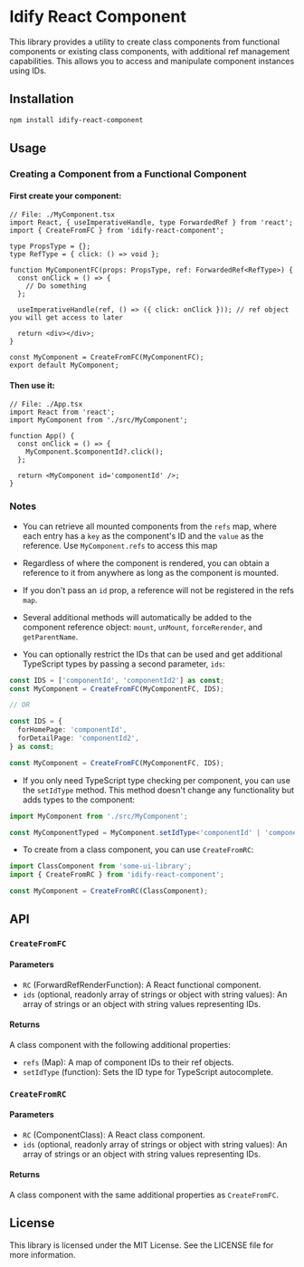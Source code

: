 # Idify React Component

This library provides a utility to create class components from functional components or existing class components, with additional ref management capabilities. This allows you to access and manipulate component instances using IDs.

## Installation

```bash
npm install idify-react-component
```

## Usage

### Creating a Component from a Functional Component

#### First create your component:

```tsx
// File: ./MyComponent.tsx
import React, { useImperativeHandle, type ForwardedRef } from 'react';
import { CreateFromFC } from 'idify-react-component';

type PropsType = {};
type RefType = { click: () => void };

function MyComponentFC(props: PropsType, ref: ForwardedRef<RefType>) {
  const onClick = () => {
    // Do something
  };

  useImperativeHandle(ref, () => ({ click: onClick })); // ref object you will get access to later

  return <div></div>;
}

const MyComponent = CreateFromFC(MyComponentFC);
export default MyComponent;
```

#### Then use it:

```tsx
// File: ./App.tsx
import React from 'react';
import MyComponent from './src/MyComponent';

function App() {
  const onClick = () => {
    MyComponent.$componentId?.click();
  };

  return <MyComponent id='componentId' />;
}
```

### Notes

- You can retrieve all mounted components from the `refs` map, where each entry has a `key` as the component's ID and the `value` as the reference. Use `MyComponent.refs` to access this map

- Regardless of where the component is rendered, you can obtain a reference to it from anywhere as long as the component is mounted.

- If you don't pass an `id` prop, a reference will not be registered in the refs `map`.

- Several additional methods will automatically be added to the component reference object: `mount`, `unMount`, `forceRerender`, and `getParentName`.

- You can optionally restrict the IDs that can be used and get additional TypeScript types by passing a second parameter, `ids`:

```ts
const IDS = ['componentId', 'componentId2'] as const;
const MyComponent = CreateFromFC(MyComponentFC, IDS);

// OR

const IDS = {
  forHomePage: 'componentId',
  forDetailPage: 'componentId2',
} as const;

const MyComponent = CreateFromFC(MyComponentFC, IDS);
```

- If you only need TypeScript type checking per component, you can use the `setIdType` method. This method doesn't change any functionality but adds types to the component:

```ts
import MyComponent from './src/MyComponent';

const MyComponentTyped = MyComponent.setIdType<'componentId' | 'componentId2'>();
```

- To create from a class component, you can use `CreateFromRC`:

```ts
import ClassComponent from 'some-ui-library';
import { CreateFromRC } from 'idify-react-component';

const MyComponent = CreateFromRC(ClassComponent);
```

## API

### `CreateFromFC`

#### Parameters

- `RC` (ForwardRefRenderFunction): A React functional component.
- `ids` (optional, readonly array of strings or object with string values): An array of strings or an object with string values representing IDs.

#### Returns

A class component with the following additional properties:

- `refs` (Map): A map of component IDs to their ref objects.
- `setIdType` (function): Sets the ID type for TypeScript autocomplete.

### `CreateFromRC`

#### Parameters

- `RC` (ComponentClass): A React class component.
- `ids` (optional, readonly array of strings or object with string values): An array of strings or an object with string values representing IDs.

#### Returns

A class component with the same additional properties as `CreateFromFC`.

## License

This library is licensed under the MIT License. See the LICENSE file for more information.

